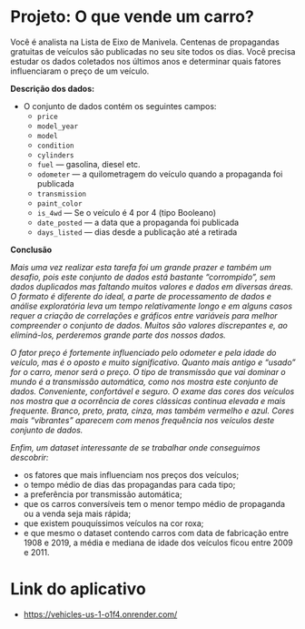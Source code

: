 # Projeto: O que vende um carro?

Você é analista na Lista de Eixo de Manivela. Centenas de propagandas gratuitas de veículos são publicadas no seu site todos os dias. Você precisa estudar os dados coletados nos últimos anos e determinar quais fatores influenciaram o preço de um veículo.

**Descrição dos dados:**
- O conjunto de dados contém os seguintes campos:
    - `price`
    - `model_year`
    - `model`
    - `condition`
    - `cylinders`
    - `fuel` — gasolina, diesel etc.
    - `odometer` — a quilometragem do veículo quando a propaganda foi publicada
    - `transmission`
    - `paint_color`
    - `is_4wd` — Se o veículo é 4 por 4 (tipo Booleano)
    - `date_posted` — a data que a propaganda foi publicada
    - `days_listed` — dias desde a publicação até a retirada

**Conclusão**

*Mais uma vez realizar esta tarefa foi um grande prazer  e também um desafio, pois este conjunto de dados está bastante “corrompido”, sem dados duplicados mas faltando muitos valores  e  dados em diversas áreas. O formato é diferente do ideal, a parte de processamento de dados e análise exploratória leva um tempo relativamente longo e  em alguns casos requer a criação de correlações e gráficos entre  variáveis ​​para melhor compreender o conjunto de dados. Muitos são valores discrepantes e, ao eliminá-los, perderemos grande parte dos nossos dados.*

*O fator preço é fortemente influenciado pelo odometer e pela idade do veículo, mas é o oposto e  muito significativo. Quanto mais antigo e “usado” for o carro, menor será o preço. O tipo de transmissão que vai dominar o mundo é a transmissão automática, como nos mostra este conjunto de dados. Conveniente, confortável e seguro. O exame das cores dos veículos nos mostra que a ocorrência de cores clássicas continua elevada e mais frequente. Branco, preto, prata, cinza, mas também vermelho e azul. Cores mais “vibrantes” aparecem com menos frequência nos veículos deste conjunto de dados.*

*Enfim, um dataset interessante de se trabalhar onde conseguimos descobrir:*
- os fatores que mais influenciam nos preços dos veículos;
- o tempo médio de dias das propagandas para cada tipo;
- a preferência por transmissão automática;
- que os carros conversíveis tem o menor tempo médio de propaganda ou a venda seja mais rápida;
- que existem pouquíssimos veículos na cor roxa;
- e que mesmo o dataset contendo carros com data de fabricação entre 1908 e 2019, a média e mediana de idade dos veículos ficou entre 2009 e 2011.

# **Link do aplicativo**
- https://vehicles-us-1-o1f4.onrender.com/
